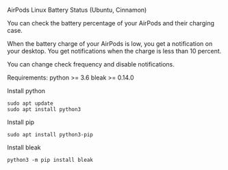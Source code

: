 AirPods Linux Battery Status (Ubuntu, Cinnamon)

You can check the battery percentage of your AirPods and their charging case.

When the battery charge of your AirPods is low, you get a notification on your desktop. You get notifications when the charge is less than 10 percent.

You can change check frequency and disable notifications.

Requirements:
python >= 3.6
bleak >= 0.14.0

Install python
```
sudo apt update
sudo apt install python3
```

Install pip
```
sudo apt install python3-pip
```

Install bleak
```
python3 -m pip install bleak
```